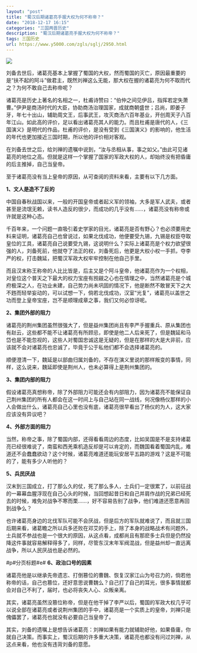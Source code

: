 ```yaml
---
layout: "post"
title: "蜀汉后期诸葛亮手握大权为何不称帝？"
date: "2018-12-17 16:15"
categories: "三国两晋历史"
description: "蜀汉后期诸葛亮手握大权为何不称帝？"
tags: 三国历史
url: https://www.y5000.com/zgls/sglj/2950.html
---
```






![](https://img.y5000.com/uploads/allimg/160721/4-160H1230635H6.jpg)

刘备去世后，诸葛亮基本上掌握了蜀国的大权，然而蜀国的灭亡，原因最重要的是“扶不起的阿斗”做君主，既然刘禅这么无能，那大权在握的诸葛亮为何不取而代之？为何不敢自己去称帝呢？

诸葛亮是历史上著名的名相之一，杜甫诗赞曰：“伯仲之间见伊吕，指挥若定失萧曹。”伊尹是商汤时代的大臣，协助商汤治理国家，成就商朝盛世；吕尚，即姜子牙，年七十出山，辅助周文王，后事武王，攻灭商汤六百年基业，开创周天子八百年江山。如此高的评价，足以看出诸葛亮其人的能力。而且杜甫是唐代的人，《三国演义》是明代的作品，杜甫的评价，是没有受到《三国演义》的影响的，他生活的年代也更加接近三国时期，所以他的评价相对客观。

在刘备去世之后，给刘禅的遗嘱中说到，“汝与丞相从事，事之如父。”由此可见诸葛亮的地位之高。但就是这样一个掌握了国家的军政大权的人，却始终没有把昏庸的后主推掉，自己当皇帝。

至于诸葛亮没有当上皇帝的原因，从可查阅的资料来看，主要有以下几方面。

**1、文人是造不了反的**

中国自春秋战国以来，一般的开国皇帝或者起义军的领袖，大多是军人武夫，或者甚至是流氓无赖，读书人造反的很少，而成功的几乎没有……，诸葛亮没有称帝或许就是这种心态。

千百年来，一个问题一直吸引着史学家的目光，诸葛亮是否有野心？也必须要用史料来证明，诸葛亮自己也曾说过，如果北伐成功，他便要受九锡，九锡是权臣夺取皇位的工具，诸葛亮自己说要受九锡，这说明什么？实际上诸葛亮是个权力欲望很强的人，刘备死前，他就夺了法正的权，刘备死后，他更是大权小权一手抓，夺李严的权，打击魏延，把蜀汉军政大权牢牢控制在他自己手里。

而且汉末称王称帝的人比比皆是，后主又是个阿斗皇帝，他诸葛亮作为一个权相，对皇位这个普天之下最大的权力宝座有觊觎之心也在情理之中，当然诸葛亮是个城府极深之人，在功业未建，自己势力尚未巩固的情况下，他是断然不敢冒天下之大不韪而轻举妄动的，可以试想一下，倘若北伐成功，汉室“光复”，诸葛亮以盖世之功而登上皇帝宝座，岂不是顺理成章之事，我们又何必惊讶呢。

**2、集团外部的阻力**

诸葛亮的荆州集团虽然很强大了，但是益州集团尚且有李严手握重兵、原从集团也有赵云，这些都不能不让诸葛亮有所顾忌，即使是他二人后来死了，但是魏延和马岱也是不能忽视的，这些人对蜀国忠诚这是无疑的，但是在那样的大是大非前，应该就不会对诸葛亮也忠诚了，毕竟于公于私他们都不会选择诸葛亮的。

顺便澄清一下，魏延是以部曲归属刘备的，不存在演义里说的那样叛变的事情，同样，这么说来，魏延即使是荆州人，也未必算得上是荆州集团的。

**3、集团内部的阻力**

假设诸葛亮真想称帝，除了外部阻力可能还会有内部阻力，因为诸葛亮不能保证自己荆州集团的所有人都会在这一时间上与自己站在同一战线，何况像杨仪那样的小人会做出什么，诸葛亮自己心里也没有底，诸葛亮很早看出了杨仪的为人，这大家应该没有异议吧？

**4、外部方面的阻力**

当然，称帝之事，除了蜀国内部，还得看看周边的态度，比如吴国是不是支持诸葛亮已经很难说了，南蛮和西羌乘机造反却是可以肯定的，而魏国看着蜀国内乱，难道还不会蠢蠢欲动？这个时候，诸葛亮难道还能玩安居平五路的游戏？这是不可能的了，能有多少人听他的？

**5、兵民厌战**

汉末到三国成立，打了那么久的仗，死了那么多人，士兵们一定很累了，以前征战的一幕幕血腥浮现在自己心头的时候，当回想起昔日和自己并肩作战的兄弟已经死去的时候，难免对战争不寒而栗……，好不容易告别了战争，他们难道还愿意再回到战争么？

也许诸葛亮身边的北伐军队可能不会厌战，但是后方的军队就难说了，而且就三国后期来看，诸葛瞻之所以兵多还败在邓艾的手上，除了本身的战略战术有问题外，士兵就不参战也是一个很大的原因，从这点看，成都尚且有那麽多士兵但是仍然投降这件事就容易解释得多了，同样，尽管东汉末年军阀混战，但是益州却一直远离战争，所以人民厌战也是必然的。

#p#分页标题#e# **6、政治口号的因素**

诸葛亮他是以继承先帝遗志、打倒篡位的曹魏、恢复汉家江山为号召力的，倘若他称帝的话，自己也篡位，还好意思说曹魏么？自己打了自己的耳光，很多事情就都会对自己不利了，届时，也必将丧失人心、众叛亲离。

其实，诸葛亮虽然没篡位称帝，但是在他干掉了李严以后，蜀国的军政大权几乎可以说全部在诸葛亮或者说荆州集团的手中，诸葛亮是一个实质上的皇帝，刘禅只是傀儡罢了，诸葛亮也就没有必要自己当皇帝了。

其实，刘备的遗嘱上是想告诉诸葛亮：刘禅如果有能力就辅助好他，如果昏庸，你就自己决策。而事实上，蜀汉后期的许多重大决策，诸葛亮也都没有问过刘禅，从这点来看，他也没有违背刘备的意愿。
